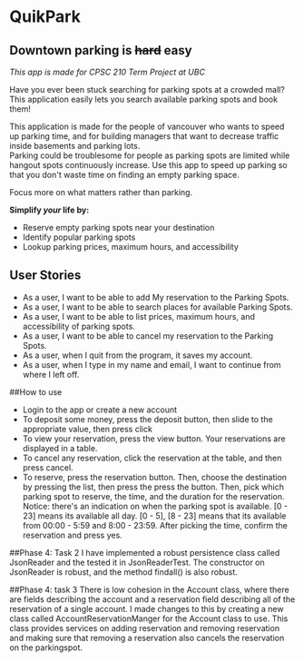 # QuikPark

## Downtown parking is ~~hard~~ easy

*This app is made for CPSC 210 Term Project at UBC*


Have you ever been stuck searching for parking spots at a crowded mall?
This application easily lets you search available parking spots and book them!

This application is made for the people of vancouver who wants to speed up parking time,
and for building managers that want to decrease traffic inside basements and parking lots.\
Parking could be troublesome for people as parking spots are limited while hangout spots continuously increase.
Use this app to speed up parking so that you don't waste time on finding an empty parking space.

Focus more on what matters rather than parking.


**Simplify *your* life by:**
- Reserve empty parking spots near your destination
- Identify popular parking spots 
- Lookup parking prices, maximum hours, and accessibility

## User Stories
- As a user, I want to be able to add My reservation to the Parking Spots.
- As a user, I want to be able to search places for available Parking Spots.
- As a user, I want to be able to list prices, maximum hours, and accessibility of parking spots.
- As a user, I want to be able to cancel my reservation to the Parking Spots.
- As a user, when I quit from the program, it saves my account.
- As a user, when I type in my name and email, I want to continue from where I left off.

##How to use
- Login to the app or create a new account
- To deposit some money, press the deposit button, then slide to the appropriate value, then press click
- To view your reservation, press the view button. Your reservations are displayed in a table.
- To cancel any reservation, click the reservation at the table, and then press cancel.
- To reserve, press the reservation button. Then, choose the destination by pressing the list, then press the press
the button. Then, pick which parking spot to reserve, the time, and the duration for the reservation.
Notice: there's an indication on when the parking spot is available. [0 - 23] means its available all day.
[0 - 5], [8 - 23] means that its available from 00:00 - 5:59 and 8:00 - 23:59.
After picking the time, confirm the reservation and press yes.

##Phase 4: Task 2
I have implemented a robust persistence class called JsonReader and the tested it in JsonReaderTest.
The constructor on JsonReader is robust, and the method findall() is also robust.

##Phase 4: task 3
There is low cohesion in the Account class, where there are fields describing the account and a reservation field 
describing all of the reservation of a single account.
I made changes to this by creating a new class called AccountReservationManger for the Account class to use.
This class provides services on adding reservation and removing reservation and making sure that removing a reservation
also cancels the reservation on the parkingspot.